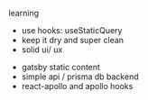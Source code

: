 learning

- use hooks: useStaticQuery
- keep it dry and super clean
- solid ui/ ux

* gatsby static content
* simple api / prisma db backend
* react-apollo and apollo hooks

